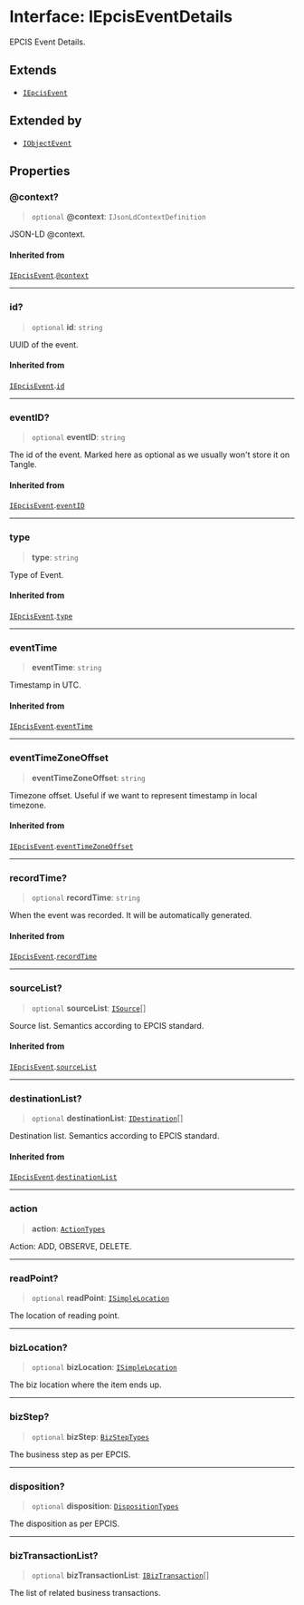 # Interface: IEpcisEventDetails

EPCIS Event Details.

## Extends

- [`IEpcisEvent`](IEpcisEvent.md)

## Extended by

- [`IObjectEvent`](IObjectEvent.md)

## Properties

### @context?

> `optional` **@context**: `IJsonLdContextDefinition`

JSON-LD @context.

#### Inherited from

[`IEpcisEvent`](IEpcisEvent.md).[`@context`](IEpcisEvent.md#context)

***

### id?

> `optional` **id**: `string`

UUID of the event.

#### Inherited from

[`IEpcisEvent`](IEpcisEvent.md).[`id`](IEpcisEvent.md#id)

***

### eventID?

> `optional` **eventID**: `string`

The id of the event. Marked here as optional as we usually won't store it on Tangle.

#### Inherited from

[`IEpcisEvent`](IEpcisEvent.md).[`eventID`](IEpcisEvent.md#eventid)

***

### type

> **type**: `string`

Type of Event.

#### Inherited from

[`IEpcisEvent`](IEpcisEvent.md).[`type`](IEpcisEvent.md#type)

***

### eventTime

> **eventTime**: `string`

Timestamp in UTC.

#### Inherited from

[`IEpcisEvent`](IEpcisEvent.md).[`eventTime`](IEpcisEvent.md#eventtime)

***

### eventTimeZoneOffset

> **eventTimeZoneOffset**: `string`

Timezone offset. Useful if we want to represent timestamp in local timezone.

#### Inherited from

[`IEpcisEvent`](IEpcisEvent.md).[`eventTimeZoneOffset`](IEpcisEvent.md#eventtimezoneoffset)

***

### recordTime?

> `optional` **recordTime**: `string`

When the event was recorded. It will be automatically generated.

#### Inherited from

[`IEpcisEvent`](IEpcisEvent.md).[`recordTime`](IEpcisEvent.md#recordtime)

***

### sourceList?

> `optional` **sourceList**: [`ISource`](ISource.md)[]

Source list. Semantics according to EPCIS standard.

#### Inherited from

[`IEpcisEvent`](IEpcisEvent.md).[`sourceList`](IEpcisEvent.md#sourcelist)

***

### destinationList?

> `optional` **destinationList**: [`IDestination`](IDestination.md)[]

Destination list. Semantics according to EPCIS standard.

#### Inherited from

[`IEpcisEvent`](IEpcisEvent.md).[`destinationList`](IEpcisEvent.md#destinationlist)

***

### action

> **action**: [`ActionTypes`](../type-aliases/ActionTypes.md)

Action: ADD, OBSERVE, DELETE.

***

### readPoint?

> `optional` **readPoint**: [`ISimpleLocation`](ISimpleLocation.md)

The location of reading point.

***

### bizLocation?

> `optional` **bizLocation**: [`ISimpleLocation`](ISimpleLocation.md)

The biz location where the item ends up.

***

### bizStep?

> `optional` **bizStep**: [`BizStepTypes`](../type-aliases/BizStepTypes.md)

The business step as per EPCIS.

***

### disposition?

> `optional` **disposition**: [`DispositionTypes`](../type-aliases/DispositionTypes.md)

The disposition as per EPCIS.

***

### bizTransactionList?

> `optional` **bizTransactionList**: [`IBizTransaction`](IBizTransaction.md)[]

The list of related business transactions.
